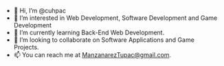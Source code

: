 - 👋 Hi, I’m @cuhpac
- 👀 I’m interested in Web Development, Software Development and Game Development
- 🌱 I’m currently learning Back-End Web Development.
- 💞️ I’m looking to collaborate on Software Applications and Game Projects.
- 📫 You can reach me at ManzanarezTupac@gmail.com.

<!---
cuhpac/cuhpac is a ✨ special ✨ repository because its `README.md` (this file) appears on your GitHub profile.
You can click the Preview link to take a look at your changes.
--->
